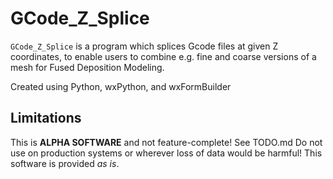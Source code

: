 # GCode_Z_Splice

`GCode_Z_Splice` is a program which splices Gcode files at given Z coordinates, 
to enable users to combine e.g. fine and coarse versions of a mesh for Fused 
Deposition Modeling.

Created using Python, wxPython, and wxFormBuilder

## Limitations

This is **ALPHA SOFTWARE** and not feature-complete! 
See TODO.md
Do not use on production systems or wherever loss of data would be harmful!
This software is provided *as is*. 
